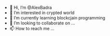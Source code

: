 - 👋 Hi, I’m @AlexBadra
- 👀 I’m interested in crypted world
- 🌱 I’m currently learning blockcjain programming
- 💞️ I’m looking to collaborate on ...
- 📫 How to reach me ...

<!---
AlexBadra/AlexBadra is a ✨ special ✨ repository because its `README.md` (this file) appears on your GitHub profile.
You can click the Preview link to take a look at your changes.
--->
